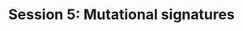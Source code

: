 ---
layout: page
title: "Session 5: Mutational signatures"
parent: Sessions
nav_order: 5
permalink: /sessions/session_5/practical
toc: true
tabs: session5_tabs
---
